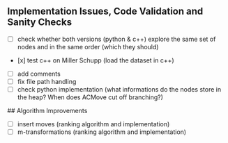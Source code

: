 ## Implementation Issues, Code Validation and Sanity Checks

- [ ] check whether both versions (python & c++) explore the same set of nodes and in the same order (which they should) 
- [x] test c++ on Miller Schupp (load the dataset in c++) 
- [ ] add comments
- [ ] fix file path handling
- [ ] check python implementation (what informations do the nodes store in the heap? When does ACMove cut off branching?)

## Algorithm Improvements

- [ ] insert moves (ranking algorithm and implementation)
- [ ] m-transformations (ranking algorithm and implementation)
